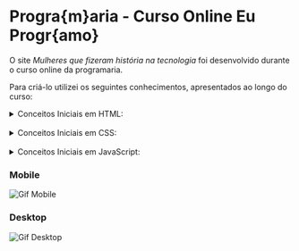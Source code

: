 # Progra{m}aria - Curso Online Eu Progr{amo}

O site _Mulheres que fizeram história na tecnologia_ foi desenvolvido durante o curso online da programaria.

Para criá-lo utilizei os seguintes conhecimentos, apresentados ao longo do curso:

<details>
  <summary>Conceitos Iniciais em HTML:</summary>
      <p align="justify">
      - Tags e a Linguagem de Marcação<br>
      - Hierarquia, identação e estrutura<br>
      - Imagens e Acessibilidade<br>
      - Inputs e Formulários<br>
      - Menus e âncoras<br>
      - Listas<br>
      - Adicionando Links<br> 
</details>
<br> 
<details>
  <summary>Conceitos Iniciais em CSS:</summary>
      <p align="justify">
      - Sintaxe do CSS<br>
      - Ajustando e estilizando fontes, textos e fundos<br>
      - Classes e IDs<br>
      - Margens e Padding<br>
      - Hierarquia de seletores<br>
</details>
<br> 
<details>
  <summary>Conceitos Iniciais em JavaScript:</summary>
      <p align="justify">
      - Sintaxe do JavaScript<br>
      - Lógica de Programação<br>
      - Condicionais: If e Else<br>
      - Funções no JavaScript<br>
</details>

### Mobile
![Gif Mobile](/assets/mobile.gif)

### Desktop
![Gif Desktop](/assets/desktop.gif) 
